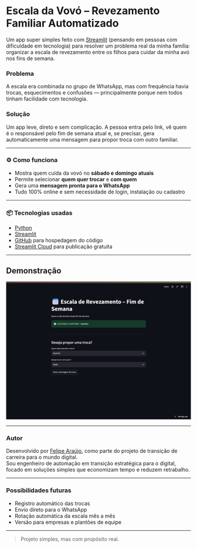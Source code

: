 # Escala da Vovó – Revezamento Familiar Automatizado

Um app super simples feito com [Streamlit](https://streamlit.io/) (pensando em pessoas com dificuldade em tecnologia) para resolver um problema real da minha família: organizar a escala de revezamento entre os filhos para cuidar da minha avó nos fins de semana.

### Problema

A escala era combinada no grupo de WhatsApp, mas com frequência havia trocas, esquecimentos e confusões — principalmente porque nem todos tinham facilidade com tecnologia.

### Solução

Um app leve, direto e sem complicação. A pessoa entra pelo link, vê quem é o responsável pelo fim de semana atual e, se precisar, gera automaticamente uma mensagem para propor troca com outro familiar.

---

### ⚙️ Como funciona

- Mostra quem cuida da vovó no **sábado e domingo atuais**
- Permite selecionar **quem quer trocar** e **com quem**
- Gera uma **mensagem pronta para o WhatsApp**
- Tudo 100% online e sem necessidade de login, instalação ou cadastro

---

### 📦 Tecnologias usadas

- [Python](https://www.python.org/)
- [Streamlit](https://streamlit.io/)
- [GitHub](https://github.com/) para hospedagem do código
- [Streamlit Cloud](https://streamlit.io/cloud) para publicação gratuita

---

## Demonstração
![Escala Vovó](escala-vovo.png)

---

### Autor

Desenvolvido por [Felipe Araújo](https://www.linkedin.com/in/felipetorres-tech), como parte do projeto de transição de carreira para o mundo digital.  
Sou engenheiro de automação em transição estratégica para o digital, focado em soluções simples que economizam tempo e reduzem retrabalho.

---

### Possibilidades futuras

- Registro automático das trocas
- Envio direto para o WhatsApp
- Rotação automática da escala mês a mês
- Versão para empresas e plantões de equipe

---

> Projeto simples, mas com propósito real.

